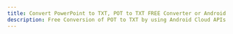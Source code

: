 ---title: Convert PowerPoint to TXT, POT to TXT FREE Converter or Android SDKdescription: Free Conversion of POT to TXT by using Android Cloud APIs & SDKs. Also Create, Edit & Render Microsoft Word & OpenOffice documents in the Cloud.---